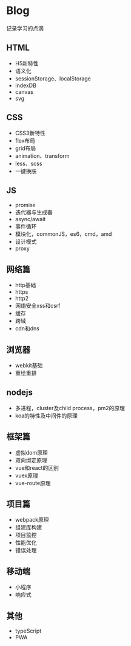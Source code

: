 # Blog
记录学习的点滴

## HTML
* H5新特性
* 语义化
* sessionStorage、localStorage
* indexDB
* canvas
* svg
## CSS
* CSS3新特性
* flex布局
* grid布局
* animation、transform
* less、scss
* 一键换肤
## JS
* promise
* 迭代器与生成器
* async/await
* 事件循环
* 模块化，commonJS，es6，cmd，amd
* 设计模式
* proxy
## 网络篇
* http基础
* https
* http2
* 网络安全xss和csrf
* 缓存
* 跨域
* cdn和dns
## 浏览器
* webkit基础
* 重绘重排
## nodejs
* 多进程，cluster及child process，pm2的原理
* koa的特性及中间件的原理
## 框架篇
* 虚拟dom原理
* 双向绑定原理
* vue和react的区别
* vuex原理
* vue-route原理
## 项目篇
* webpack原理
* 组建库构建
* 项目监控
* 性能优化
* 错误处理
## 移动端
* 小程序
* 响应式
## 其他
* typeScript
* PWA
